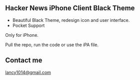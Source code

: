 ## Hacker News iPhone Client Black Theme

+ Beautiful Black Theme, redesign icon and user interface. 
+ Pocket Support

Only for iPhone.

Pull the repo, run the code or use the iPA file.

## Contact me
lancy1014@gmail.com